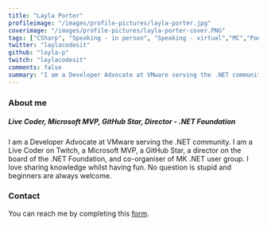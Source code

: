 ```yaml
---
title: "Layla Porter"
profileimage: "/images/profile-pictures/layla-porter.jpg"
coverimage: "/images/profile-pictures/layla-porter-cover.PNG"
tags: ["CSharp", "Speaking - in person", "Speaking - virtual","MC","Panels","Mentorship"]
twitter: "laylacodesit"
github: "layla-p"
twitch: "laylacodesit"
comments: false
summary: "I am a Developer Advocate at VMware serving the .NET community. I am a Live Coder on Twitch, a Microsoft MVP, and a GitHub Star."
---
```

### About me
##### **Live Coder, Microsoft MVP, GitHub Star, Director - .NET Foundation**
I am a Developer Advocate at VMware serving the .NET community. I am a Live Coder on Twitch, a Microsoft MVP, a GitHub Star, a director on the board of the .NET Foundation, and co-organiser of MK .NET user group. I love sharing knowledge whilst having fun. No question is stupid and beginners are always welcome.

### Contact

You can reach me by completing this [form](https://forms.gle/Mdf13m1Wuia5jDEL8).
